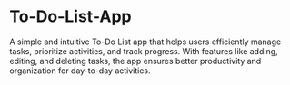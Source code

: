 # To-Do-List-App
A simple and intuitive To-Do List app that helps users efficiently manage tasks, prioritize activities, and track progress. With features like adding, editing, and deleting tasks, the app ensures better productivity and organization for day-to-day activities.
